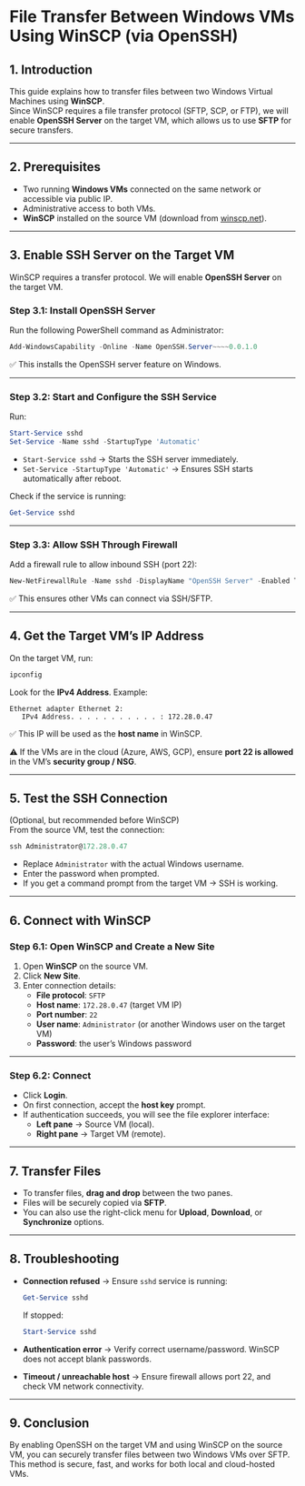 # File Transfer Between Windows VMs Using WinSCP (via OpenSSH)

## 1. Introduction
This guide explains how to transfer files between two Windows Virtual Machines using **WinSCP**.  
Since WinSCP requires a file transfer protocol (SFTP, SCP, or FTP), we will enable **OpenSSH Server** on the target VM, which allows us to use **SFTP** for secure transfers.

---

## 2. Prerequisites
- Two running **Windows VMs** connected on the same network or accessible via public IP.  
- Administrative access to both VMs.  
- **WinSCP** installed on the source VM (download from [winscp.net](https://winscp.net)).  

---

## 3. Enable SSH Server on the Target VM

WinSCP requires a transfer protocol. We will enable **OpenSSH Server** on the target VM.

### Step 3.1: Install OpenSSH Server
Run the following PowerShell command as Administrator:
```powershell
Add-WindowsCapability -Online -Name OpenSSH.Server~~~~0.0.1.0
```
✅ This installs the OpenSSH server feature on Windows.

---

### Step 3.2: Start and Configure the SSH Service
Run:
```powershell
Start-Service sshd
Set-Service -Name sshd -StartupType 'Automatic'
```
- `Start-Service sshd` → Starts the SSH server immediately.  
- `Set-Service -StartupType 'Automatic'` → Ensures SSH starts automatically after reboot.  

Check if the service is running:
```powershell
Get-Service sshd
```

---

### Step 3.3: Allow SSH Through Firewall
Add a firewall rule to allow inbound SSH (port 22):
```powershell
New-NetFirewallRule -Name sshd -DisplayName "OpenSSH Server" -Enabled True -Direction Inbound -Protocol TCP -Action Allow -LocalPort 22
```
✅ This ensures other VMs can connect via SSH/SFTP.

---

## 4. Get the Target VM’s IP Address
On the target VM, run:
```powershell
ipconfig
```
Look for the **IPv4 Address**. Example:
```
Ethernet adapter Ethernet 2:
   IPv4 Address. . . . . . . . . . . : 172.28.0.47
```
✅ This IP will be used as the **host name** in WinSCP.  

⚠️ If the VMs are in the cloud (Azure, AWS, GCP), ensure **port 22 is allowed** in the VM’s **security group / NSG**.

---

## 5. Test the SSH Connection
(Optional, but recommended before WinSCP)  
From the source VM, test the connection:
```powershell
ssh Administrator@172.28.0.47
```
- Replace `Administrator` with the actual Windows username.  
- Enter the password when prompted.  
- If you get a command prompt from the target VM → SSH is working.  

---

## 6. Connect with WinSCP

### Step 6.1: Open WinSCP and Create a New Site
1. Open **WinSCP** on the source VM.  
2. Click **New Site**.  
3. Enter connection details:
   - **File protocol**: `SFTP`  
   - **Host name**: `172.28.0.47` (target VM IP)  
   - **Port number**: `22`  
   - **User name**: `Administrator` (or another Windows user on the target VM)  
   - **Password**: the user’s Windows password  

---

### Step 6.2: Connect
- Click **Login**.  
- On first connection, accept the **host key** prompt.  
- If authentication succeeds, you will see the file explorer interface:
  - **Left pane** → Source VM (local).  
  - **Right pane** → Target VM (remote).  

---

## 7. Transfer Files
- To transfer files, **drag and drop** between the two panes.  
- Files will be securely copied via **SFTP**.  
- You can also use the right-click menu for **Upload**, **Download**, or **Synchronize** options.  

---

## 8. Troubleshooting
- **Connection refused** → Ensure `sshd` service is running:
  ```powershell
  Get-Service sshd
  ```
  If stopped:
  ```powershell
  Start-Service sshd
  ```

- **Authentication error** → Verify correct username/password. WinSCP does not accept blank passwords.  

- **Timeout / unreachable host** → Ensure firewall allows port 22, and check VM network connectivity.  

---

## 9. Conclusion
By enabling OpenSSH on the target VM and using WinSCP on the source VM, you can securely transfer files between two Windows VMs over SFTP. This method is secure, fast, and works for both local and cloud-hosted VMs.
